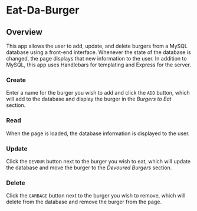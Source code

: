 # Eat-Da-Burger

## Overview

This app allows the user to add, update, and delete burgers from a MySQL database using a front-end interface. Whenever the state of the database is changed, the page displays that new information to the user. In addition to MySQL, this app uses Handlebars for templating and Express for the server.

### Create

Enter a name for the burger you wish to add and click the `ADD` button, which will add to the database and display the burger in the _Burgers to Eat_ section.

### Read 

When the page is loaded, the database information is displayed to the user.

### Update

Click the `DEVOUR` button next to the burger you wish to eat, which will update the database and move the burger to the _Devoured Burgers_ section.

### Delete

Click the `GARBAGE` button next to the burger you wish to remove, which will delete from the database and remove the burger from the page.